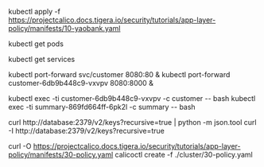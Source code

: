 kubectl apply -f \
https://projectcalico.docs.tigera.io/security/tutorials/app-layer-policy/manifests/10-yaobank.yaml

kubectl get pods

kubectl get services

kubectl port-forward svc/customer 8080:80 &
kubectl port-forward customer-6db9b448c9-vxvpv 8080:8000 &

kubectl exec -ti customer-6db9b448c9-vxvpv -c customer -- bash
kubectl exec -ti summary-869fd664ff-6pk2l -c summary -- bash

curl http://database:2379/v2/keys?recursive=true | python -m json.tool
curl -I http://database:2379/v2/keys?recursive=true

curl -O https://projectcalico.docs.tigera.io/security/tutorials/app-layer-policy/manifests/30-policy.yaml
calicoctl create -f ./cluster/30-policy.yaml

